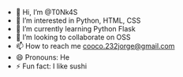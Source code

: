- 👋 Hi, I’m @T0Nk4S
- 👀 I’m interested in Python, HTML, CSS
- 🌱 I’m currently learning Python Flask
- 💞️ I’m looking to collaborate on OSS  
- 📫 How to reach me cooco.232jorge@gmail.com
- 😄 Pronouns: He 
- ⚡ Fun fact: I like sushi

<!---
T0Nk4S/T0Nk4S is a ✨ special ✨ repository because its `README.md` (this file) appears on your GitHub profile.
You can click the Preview link to take a look at your changes.
--->
